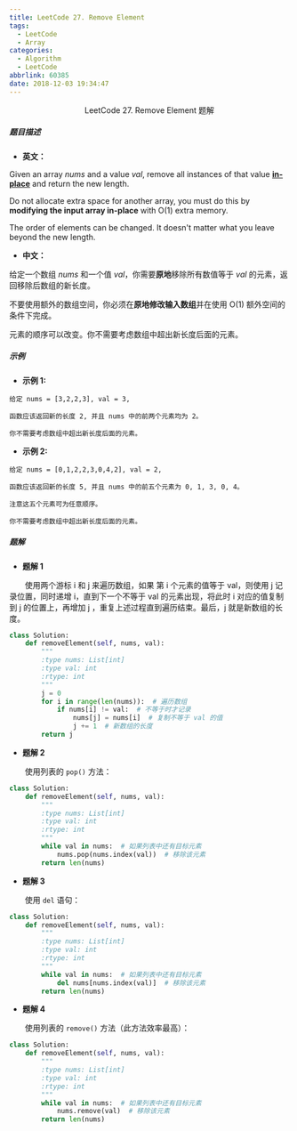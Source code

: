 ```yaml
---
title: LeetCode 27. Remove Element
tags:
  - LeetCode
  - Array
categories:
  - Algorithm
  - LeetCode
abbrlink: 60385
date: 2018-12-03 19:34:47
---
```


<center>LeetCode 27. Remove Element 题解</center>

<!--more-->

##### 题目描述

- **英文：**

Given an array *nums* and a value *val*, remove all instances of that value [**in-place**](https://en.wikipedia.org/wiki/In-place_algorithm) and return the new length.

Do not allocate extra space for another array, you must do this by **modifying the input array in-place** with O(1) extra memory.

The order of elements can be changed. It doesn't matter what you leave beyond the new length.

- **中文：**

给定一个数组 *nums* 和一个值 *val*，你需要**原地**移除所有数值等于 *val* 的元素，返回移除后数组的新长度。

不要使用额外的数组空间，你必须在**原地修改输入数组**并在使用 O(1) 额外空间的条件下完成。

元素的顺序可以改变。你不需要考虑数组中超出新长度后面的元素。

##### 示例

- **示例 1:**

```
给定 nums = [3,2,2,3], val = 3,

函数应该返回新的长度 2, 并且 nums 中的前两个元素均为 2。

你不需要考虑数组中超出新长度后面的元素。
```

- **示例 2:**

```
给定 nums = [0,1,2,2,3,0,4,2], val = 2,

函数应该返回新的长度 5, 并且 nums 中的前五个元素为 0, 1, 3, 0, 4。

注意这五个元素可为任意顺序。

你不需要考虑数组中超出新长度后面的元素。
```

##### 题解

- **题解 1**

　　使用两个游标 i 和 j 来遍历数组，如果 第 i 个元素的值等于 val，则使用 j 记录位置，同时递增 i，直到下一个不等于 val 的元素出现，将此时 i 对应的值复制到 j 的位置上，再增加 j ，重复上述过程直到遍历结束。最后，j 就是新数组的长度。 

```python
class Solution:
    def removeElement(self, nums, val):
        """
        :type nums: List[int]
        :type val: int
        :rtype: int
        """
        j = 0
        for i in range(len(nums)):  # 遍历数组
            if nums[i] != val:  # 不等于时才记录
                nums[j] = nums[i]  # 复制不等于 val 的值
                j += 1  # 新数组的长度
        return j
```

- **题解 2**

　　使用列表的 `pop()` 方法：

```python
class Solution:
    def removeElement(self, nums, val):
        """
        :type nums: List[int]
        :type val: int
        :rtype: int
        """
        while val in nums:  # 如果列表中还有目标元素
            nums.pop(nums.index(val))  # 移除该元素
        return len(nums)
```

- **题解 3**

　　使用 `del` 语句：

```python
class Solution:
    def removeElement(self, nums, val):
        """
        :type nums: List[int]
        :type val: int
        :rtype: int
        """
        while val in nums:  # 如果列表中还有目标元素
            del nums[nums.index(val)]  # 移除该元素
        return len(nums)
```

- **题解 4**

　　使用列表的 `remove()` 方法（此方法效率最高）：

```python
class Solution:
    def removeElement(self, nums, val):
        """
        :type nums: List[int]
        :type val: int
        :rtype: int
        """
        while val in nums:  # 如果列表中还有目标元素
            nums.remove(val)  # 移除该元素
        return len(nums)
```



